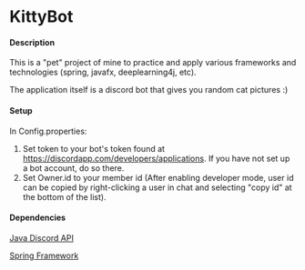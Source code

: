 # KittyBot
#### Description
This is a "pet" project of mine to practice and apply various frameworks and technologies (spring, javafx, deeplearning4j, etc).

The application itself is a discord bot that gives you random cat pictures :)
#### Setup
In Config.properties: 
  1. Set token to your bot's token found at https://discordapp.com/developers/applications. If you have not set up a bot account, do so there.
  2. Set Owner.id to your member id (After enabling developer mode, user id can be copied by right-clicking a user in chat and selecting "copy id" at the bottom of the list).

#### Dependencies
[Java Discord API](https://github.com/DV8FromTheWorld/JDA)

[Spring Framework](https://spring.io/)
